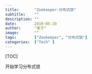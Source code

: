 ```yaml
---
title:       "Zookeeper-分布式锁"
subtitle:    ""
description: ""
date:        2019-05-10
author:      "麦子"
image:       ""
tags:        ["Zookeeper", "分布式锁"]
categories:  ["Tech" ]
---
```


[TOC]

开始学习分布式锁
